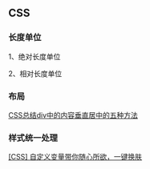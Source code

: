 ## CSS


### 长度单位

 1、绝对长度单位
 
 2、相对长度单位
 
 
### 布局

[CSS总结div中的内容垂直居中的五种方法](https://www.cnblogs.com/xiaocaiyuxiaoniao/p/10407830.html)


### 样式统一处理

[[CSS] 自定义变量带你随心所欲，一键换肤](https://juejin.im/post/5c68f9d6f265da2db15608d1#heading-2)